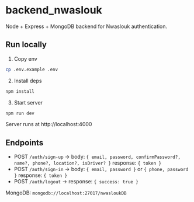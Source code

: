 # backend_nwaslouk

Node + Express + MongoDB backend for Nwaslouk authentication.

## Run locally

1. Copy env

```bash
cp .env.example .env
```

2. Install deps

```bash
npm install
```

3. Start server

```bash
npm run dev
```

Server runs at http://localhost:4000

## Endpoints

- POST `/auth/sign-up` -> body: `{ email, password, confirmPassword?, name?, phone?, location?, isDriver? }` response: `{ token }`
- POST `/auth/sign-in` -> body: `{ email, password }` or `{ phone, password }` response: `{ token }`
- POST `/auth/logout` -> response: `{ success: true }`

MongoDB: `mongodb://localhost:27017/nwasloukDB`
